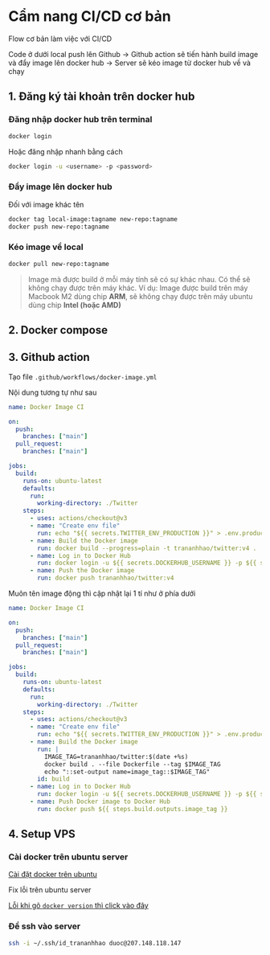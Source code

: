 # Cẩm nang CI/CD cơ bản

Flow cơ bản làm việc với CI/CD

Code ở dưới local push lên Github -> Github action sẽ tiến hành build image và đẩy image lên docker hub -> Server sẽ kéo image từ docker hub về và chạy

## 1. Đăng ký tài khoản trên docker hub

### Đăng nhập docker hub trên terminal

```bash
docker login
```

Hoặc đăng nhập nhanh bằng cách

```bash
docker login -u <username> -p <password>
```

### Đẩy image lên docker hub

Đối với image khác tên

```bash
docker tag local-image:tagname new-repo:tagname
docker push new-repo:tagname
```

### Kéo image về local

```bash
docker pull new-repo:tagname
```

> Image mà được build ở mỗi máy tính sẽ có sự khác nhau. Có thể sẽ không chạy được trên máy khác.
> Ví dụ: Image được build trên máy Macbook M2 dùng chip **ARM**, sẽ không chạy được trên máy ubuntu dùng chip **Intel (hoặc AMD)**

## 2. Docker compose

## 3. Github action

Tạo file `.github/workflows/docker-image.yml`

Nội dung tương tự như sau

```yaml
name: Docker Image CI

on:
  push:
    branches: ["main"]
  pull_request:
    branches: ["main"]

jobs:
  build:
    runs-on: ubuntu-latest
    defaults:
      run:
        working-directory: ./Twitter
    steps:
      - uses: actions/checkout@v3
      - name: "Create env file"
        run: echo "${{ secrets.TWITTER_ENV_PRODUCTION }}" > .env.production
      - name: Build the Docker image
        run: docker build --progress=plain -t trananhhao/twitter:v4 .
      - name: Log in to Docker Hub
        run: docker login -u ${{ secrets.DOCKERHUB_USERNAME }} -p ${{ secrets.DOCKERHUB_PASSWORD }}
      - name: Push the Docker image
        run: docker push trananhhao/twitter:v4
```

Muôn tên image động thì cập nhật lại 1 tí như ở phía dưới

```yaml
name: Docker Image CI

on:
  push:
    branches: ["main"]
  pull_request:
    branches: ["main"]

jobs:
  build:
    runs-on: ubuntu-latest
    defaults:
      run:
        working-directory: ./Twitter
    steps:
      - uses: actions/checkout@v3
      - name: "Create env file"
        run: echo "${{ secrets.TWITTER_ENV_PRODUCTION }}" > .env.production
      - name: Build the Docker image
        run: |
          IMAGE_TAG=trananhhao/twitter:$(date +%s)
          docker build . --file Dockerfile --tag $IMAGE_TAG
          echo "::set-output name=image_tag::$IMAGE_TAG"
        id: build
      - name: Log in to Docker Hub
        run: docker login -u ${{ secrets.DOCKERHUB_USERNAME }} -p ${{ secrets.DOCKERHUB_PASSWORD }}
      - name: Push Docker image to Docker Hub
        run: docker push ${{ steps.build.outputs.image_tag }}
```

## 4. Setup VPS

### Cài docker trên ubuntu server

[Cài đặt docker trên ubuntu](https://docs.docker.com/engine/install/ubuntu/)

Fix lỗi trên ubuntu server

[Lỗi khi gõ `docker version` thì click vào đây](https://docs.docker.com/engine/install/linux-postinstall/)

### Để ssh vào server

```bash
ssh -i ~/.ssh/id_trananhhao duoc@207.148.118.147
```
